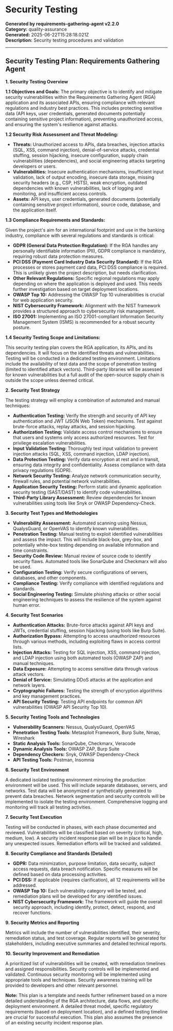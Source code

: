 # Security Testing

**Generated by requirements-gathering-agent v2.2.0**  
**Category:** quality-assurance  
**Generated:** 2025-06-22T15:28:18.021Z  
**Description:** Security testing procedures and validation

---

## Security Testing Plan: Requirements Gathering Agent

**1. Security Testing Overview**

**1.1 Objectives and Goals:**  The primary objective is to identify and mitigate security vulnerabilities within the Requirements Gathering Agent (RGA) application and its associated APIs, ensuring compliance with relevant regulations and industry best practices.  This includes protecting sensitive data (API keys, user credentials, generated documents potentially containing sensitive project information), preventing unauthorized access, and ensuring the system's resilience against attacks.

**1.2 Security Risk Assessment and Threat Modeling:**

* **Threats:** Unauthorized access to APIs, data breaches, injection attacks (SQL, XSS, command injection), denial-of-service attacks,  credential stuffing, session hijacking, insecure configuration, supply chain vulnerabilities (dependencies), and social engineering attacks targeting developers or users.
* **Vulnerabilities:**  Insecure authentication mechanisms, insufficient input validation, lack of output encoding, insecure data storage, missing security headers (e.g., CSP, HSTS), weak encryption, outdated dependencies with known vulnerabilities, lack of logging and monitoring, and insufficient access controls.
* **Assets:**  API keys, user credentials, generated documents (potentially containing sensitive project information), source code, database, and the application itself.

**1.3 Compliance Requirements and Standards:**

Given the project's aim for an international footprint and use in the banking industry, compliance with several regulations and standards is critical:

* **GDPR (General Data Protection Regulation):**  If the RGA handles any personally identifiable information (PII), GDPR compliance is mandatory, requiring robust data protection measures.
* **PCI DSS (Payment Card Industry Data Security Standard):**  If the RGA processes or stores payment card data, PCI DSS compliance is required.  This is unlikely given the project description, but needs clarification.
* **Other Relevant Regulations:**  Specific regional regulations may apply depending on where the application is deployed and used.  This needs further investigation based on target deployment locations.
* **OWASP Top 10:**  Addressing the OWASP Top 10 vulnerabilities is crucial for web application security.
* **NIST Cybersecurity Framework:**  Alignment with the NIST framework provides a structured approach to cybersecurity risk management.
* **ISO 27001:**  Implementing an ISO 27001-compliant Information Security Management System (ISMS) is recommended for a robust security posture.

**1.4 Security Testing Scope and Limitations:**

This security testing plan covers the RGA application, its APIs, and its dependencies.  It will focus on the identified threats and vulnerabilities.  Testing will be conducted in a dedicated testing environment.  Limitations include the availability of test data and the scope of penetration testing (limited to identified attack vectors).  Third-party libraries will be assessed for known vulnerabilities but a full audit of the open-source supply chain is outside the scope unless deemed critical.


**2. Security Test Strategy**

The testing strategy will employ a combination of automated and manual techniques:

* **Authentication Testing:** Verify the strength and security of API key authentication and JWT (JSON Web Token) mechanisms. Test against brute-force attacks, replay attacks, and session hijacking.
* **Authorization Testing:** Validate access control mechanisms to ensure that users and systems only access authorized resources.  Test for privilege escalation vulnerabilities.
* **Input Validation Testing:**  Thoroughly test input validation to prevent injection attacks (SQL, XSS, command injection, LDAP injection).
* **Data Protection Testing:** Verify data encryption at rest and in transit, ensuring data integrity and confidentiality.  Assess compliance with data privacy regulations (GDPR).
* **Network Security Testing:**  Analyze network communication security, firewall rules, and potential network vulnerabilities.
* **Application Security Testing:**  Perform static and dynamic application security testing (SAST/DAST) to identify code vulnerabilities.
* **Third-Party Library Assessment:** Review dependencies for known vulnerabilities using tools like Snyk or OWASP Dependency-Check.


**3. Security Test Types and Methodologies**

* **Vulnerability Assessment:** Automated scanning using Nessus, QualysGuard, or OpenVAS to identify known vulnerabilities.
* **Penetration Testing:** Manual testing to exploit identified vulnerabilities and assess the impact.  This will include black-box, grey-box, and potentially white-box testing depending on available information and time constraints.
* **Security Code Review:** Manual review of source code to identify security flaws.  Automated tools like SonarQube and Checkmarx will also be used.
* **Configuration Testing:**  Verify secure configurations of servers, databases, and other components.
* **Compliance Testing:**  Verify compliance with identified regulations and standards.
* **Social Engineering Testing:**  Simulate phishing attacks or other social engineering techniques to assess the resilience of the system against human error.


**4. Security Test Scenarios**

* **Authentication Attacks:** Brute-force attacks against API keys and JWTs, credential stuffing, session hijacking (using tools like Burp Suite).
* **Authorization Bypass:** Attempting to access unauthorized resources through various methods, including exploiting flaws in access control lists.
* **Injection Attacks:**  Testing for SQL injection, XSS, command injection, and LDAP injection using both automated tools (OWASP ZAP) and manual techniques.
* **Data Exposure:**  Attempting to access sensitive data through various attack vectors.
* **Denial of Service:**  Simulating DDoS attacks at the application and network layers.
* **Cryptographic Failures:**  Testing the strength of encryption algorithms and key management practices.
* **API Security Testing:**  Testing API endpoints for common API vulnerabilities (OWASP API Security Top 10).


**5. Security Testing Tools and Technologies**

* **Vulnerability Scanners:** Nessus, QualysGuard, OpenVAS
* **Penetration Testing Tools:** Metasploit Framework, Burp Suite, Nmap, Wireshark
* **Static Analysis Tools:** SonarQube, Checkmarx, Veracode
* **Dynamic Analysis Tools:** OWASP ZAP, Burp Suite
* **Dependency Checkers:** Snyk, OWASP Dependency-Check
* **API Testing Tools:** Postman, Insomnia


**6. Security Test Environment**

A dedicated isolated testing environment mirroring the production environment will be used.  This will include separate databases, servers, and networks.  Test data will be anonymized or synthetically generated to prevent data breaches.  Network segmentation and security controls will be implemented to isolate the testing environment.  Comprehensive logging and monitoring will track all testing activities.


**7. Security Test Execution**

Testing will be conducted in phases, with each phase documented and reviewed.  Vulnerabilities will be classified based on severity (critical, high, medium, low).  A security incident response plan will be in place to handle any unexpected issues.  Remediation efforts will be tracked and validated.


**8. Security Compliance and Standards (Detailed)**

* **GDPR:**  Data minimization, purpose limitation, data security, subject access requests, data breach notification.  Specific measures will be defined based on data processing activities.
* **PCI DSS:**  If applicable (requires clarification), all 12 requirements will be addressed.
* **OWASP Top 10:**  Each vulnerability category will be tested, and remediation plans will be developed for any identified issues.
* **NIST Cybersecurity Framework:**  The framework will guide the overall security approach, including identify, protect, detect, respond, and recover functions.


**9. Security Metrics and Reporting**

Metrics will include the number of vulnerabilities identified, their severity, remediation status, and test coverage.  Regular reports will be generated for stakeholders, including executive summaries and detailed technical reports.


**10. Security Improvement and Remediation**

A prioritized list of vulnerabilities will be created, with remediation timelines and assigned responsibilities.  Security controls will be implemented and validated.  Continuous security monitoring will be implemented using appropriate tools and techniques.  Security awareness training will be provided to developers and other relevant personnel.


**Note:** This plan is a template and needs further refinement based on a more detailed understanding of the RGA architecture, data flows, and specific deployment environment.  A detailed threat model, specific regulatory requirements (based on deployment location), and a defined testing timeline are crucial for successful execution.  This plan also assumes the presence of an existing security incident response plan.
